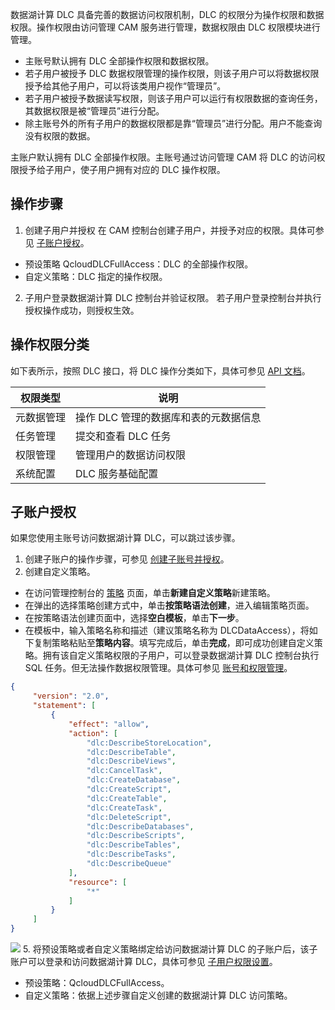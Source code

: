 数据湖计算 DLC 具备完善的数据访问权限机制，DLC 的权限分为操作权限和数据权限。操作权限由访问管理 CAM 服务进行管理，数据权限由 DLC 权限模块进行管理。
- 主账号默认拥有 DLC 全部操作权限和数据权限。
- 若子用户被授予 DLC 数据权限管理的操作权限，则该子用户可以将数据权限授予给其他子用户，可以将该类用户视作“管理员”。
- 若子用户被授予数据读写权限，则该子用户可以运行有权限数据的查询任务，其数据权限是被“管理员”进行分配。
- 除主账号外的所有子用户的数据权限都是靠“管理员”进行分配。用户不能查询没有权限的数据。

主账户默认拥有 DLC 全部操作权限。主账号通过访问管理 CAM 将 DLC 的访问权限授予给子用户，使子用户拥有对应的 DLC 操作权限。
## 操作步骤
1. 创建子用户并授权
 在 CAM 控制台创建子用户，并授予对应的权限。具体可参见 [子账户授权](#jump)。
 - 预设策略 QcloudDLCFullAccess：DLC 的全部操作权限。
 - 自定义策略：DLC 指定的操作权限。
2. 子用户登录数据湖计算 DLC 控制台并验证权限。
若子用户登录控制台并执行授权操作成功，则授权生效。


## 操作权限分类
如下表所示，按照 DLC 接口，将 DLC 操作分类如下，具体可参见 [API 文档](https://cloud.tencent.com/document/product/1342/53787)。

| 权限类型   | 说明                                | 
| ---------- | ----------------------------------- |
| 元数据管理 | 操作 DLC 管理的数据库和表的元数据信息 |
| 任务管理   | 提交和查看 DLC 任务                   |
| 权限管理   | 管理用户的数据访问权限              |
| 系统配置   | DLC 服务基础配置                     |

[](id:jump)
## 子账户授权
如果您使用主账号访问数据湖计算 DLC，可以跳过该步骤。
1. 创建子账户的操作步骤，可参见 [创建子账号并授权](https://cloud.tencent.com/document/product/598/54458)。
2. 创建自定义策略。
 - 在访问管理控制台的 [策略](https://console.cloud.tencent.com/cam/policy) 页面，单击**新建自定义策略**新建策略。
 - 在弹出的选择策略创建方式中，单击**按策略语法创建**，进入编辑策略页面。
 - 在按策略语法创建页面中，选择**空白模板**，单击**下一步**。
 - 在模板中，输入策略名称和描述（建议策略名称为 DLCDataAccess），将如下复制策略粘贴至**策略内容**。填写完成后，单击**完成**，即可成功创建自定义策略。拥有该自定义策略权限的子用户，可以登录数据湖计算 DLC 控制台执行 SQL 任务。但无法操作数据权限管理。具体可参见 [账号和权限管理]()。
```json
{
	 "version": "2.0",
	 "statement": [
		 {
			 "effect": "allow",
			 "action": [
				 "dlc:DescribeStoreLocation",
				 "dlc:DescribeTable",
				 "dlc:DescribeViews",
				 "dlc:CancelTask",
				 "dlc:CreateDatabase",
				 "dlc:CreateScript",
				 "dlc:CreateTable",
				 "dlc:CreateTask",
				 "dlc:DeleteScript",
				 "dlc:DescribeDatabases",
				 "dlc:DescribeScripts",
				 "dlc:DescribeTables",
				 "dlc:DescribeTasks",
				 "dlc:DescribeQueue"
			 ],
			 "resource": [
				 "*"
			 ]
		 }
	 ]
}
```
![](https://main.qcloudimg.com/raw/f623bbe2304ee557940b46ca017211a3.png)
5. 将预设策略或者自定义策略绑定给访问数据湖计算 DLC 的子账户后，该子账户可以登录和访问数据湖计算 DLC，具体可参见 [子用户权限设置](https://cloud.tencent.com/document/product/598/36256)。
 - 预设策略：QcloudDLCFullAccess。
 - 自定义策略：依据上述步骤自定义创建的数据湖计算 DLC 访问策略。
